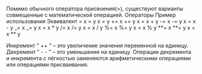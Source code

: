 Помимо обычного оператора присвоения(=), существуют варианты совмещенные с математической операцией.
Операторы           Пример использования          Эквивалент
=                       x = y                       x = y
+=                      x += y                      x = x + y
-=                      x -= y                      x = x - y
_=                      x _= y                      x = x \* y
/=                      x /= y                      x = x / y
%=                      x %= y                      x = x % y
**=                     x **= y                     x = x \*\* y



Инкремент " ++ " – это увеличение значения переменной на единицу.
Декремент " - - " – это уменьшение на единицу.
Операции декремента и инкремента с лёгкостью заменяются арифметическими операциями или операциями присваивания.